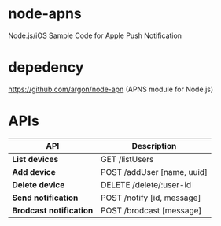 # node-apns
Node.js/iOS Sample Code for Apple Push Notification

# depedency
https://github.com/argon/node-apn (APNS module for Node.js)

# APIs
API | Description
------|------------
**List devices** | GET /listUsers
**Add device** | POST /addUser [name, uuid]
**Delete device** | DELETE /delete/:user-id
**Send notification** | POST /notify [id, message]
**Brodcast notification** | POST /brodcast [message]

